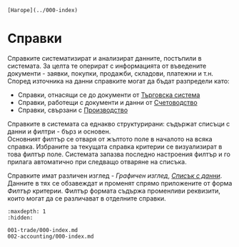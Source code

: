 ```{only} html
[Нагоре](../000-index)
```

# Справки

Справките систематизират и анализират данните, постъпили в системата. За целта те оперират с информацията от въведените документи - заявки, покупки, продажби, складови, платежни и т.н.  
Според източника на данни справките могат да бъдат разпредели като:  

 - Справки, отнасящи се до документи от [Търговска система](001-trade/000-index.md)
 - Справки, работещи с документи и данни от [Счетоводство](002-accounting/000-index.md)  
 - Справки, свързани с [Производство]()  

Справките в системата са еднакво структурирани: съдържат списъци с данни и филтри - бърз и основен.  
Основният филтър се отваря от жълтото поле в началото на всяка справка. Избраните за текущата справка критерии се визуализират в това филтър поле. Системата запазва последно настроения филтър и го прилага автоматично при следващо отваряне на списъка.   

Справките имат различен изглед - *Графичен изглед*, [*Списък с данни*](../../../start/003-lists-configuration.md#използване-на-списък-с-данни-в-справките). Данните в тях се обзавеждат и променят спрямо приложените от форма *Филтър* критерии. Филтър формата съдържа променливи реквизити, които могат да се различават в отделните справки.   


```{toctree}
:maxdepth: 1
:hidden:

001-trade/000-index.md
002-accounting/000-index.md
```
